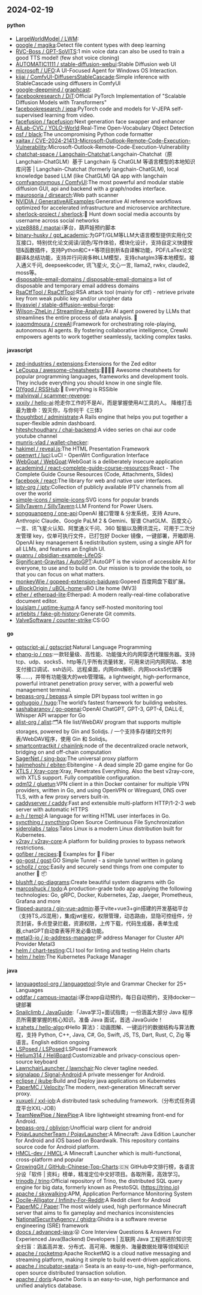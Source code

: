 ## 2024-02-19

#### python
* [LargeWorldModel / LWM](https://github.com/LargeWorldModel/LWM):
* [google / magika](https://github.com/google/magika):Detect file content types with deep learning
* [RVC-Boss / GPT-SoVITS](https://github.com/RVC-Boss/GPT-SoVITS):1 min voice data can also be used to train a good TTS model! (few shot voice cloning)
* [AUTOMATIC1111 / stable-diffusion-webui](https://github.com/AUTOMATIC1111/stable-diffusion-webui):Stable Diffusion web UI
* [microsoft / UFO](https://github.com/microsoft/UFO):A UI-Focused Agent for Windows OS Interaction.
* [kijai / ComfyUI-DiffusersStableCascade](https://github.com/kijai/ComfyUI-DiffusersStableCascade):Simple inference with StableCascade using diffusers in ComfyUI
* [google-deepmind / graphcast](https://github.com/google-deepmind/graphcast):
* [facebookresearch / DiT](https://github.com/facebookresearch/DiT):Official PyTorch Implementation of "Scalable Diffusion Models with Transformers"
* [facebookresearch / jepa](https://github.com/facebookresearch/jepa):PyTorch code and models for V-JEPA self-supervised learning from video.
* [facefusion / facefusion](https://github.com/facefusion/facefusion):Next generation face swapper and enhancer
* [AILab-CVC / YOLO-World](https://github.com/AILab-CVC/YOLO-World):Real-Time Open-Vocabulary Object Detection
* [psf / black](https://github.com/psf/black):The uncompromising Python code formatter
* [xaitax / CVE-2024-21413-Microsoft-Outlook-Remote-Code-Execution-Vulnerability](https://github.com/xaitax/CVE-2024-21413-Microsoft-Outlook-Remote-Code-Execution-Vulnerability):Microsoft-Outlook-Remote-Code-Execution-Vulnerability
* [chatchat-space / Langchain-Chatchat](https://github.com/chatchat-space/Langchain-Chatchat):Langchain-Chatchat（原Langchain-ChatGLM）基于 Langchain 与 ChatGLM 等语言模型的本地知识库问答 | Langchain-Chatchat (formerly langchain-ChatGLM), local knowledge based LLM (like ChatGLM) QA app with langchain
* [comfyanonymous / ComfyUI](https://github.com/comfyanonymous/ComfyUI):The most powerful and modular stable diffusion GUI, api and backend with a graph/nodes interface.
* [maurosoria / dirsearch](https://github.com/maurosoria/dirsearch):Web path scanner
* [NVIDIA / GenerativeAIExamples](https://github.com/NVIDIA/GenerativeAIExamples):Generative AI reference workflows optimized for accelerated infrastructure and microservice architecture.
* [sherlock-project / sherlock](https://github.com/sherlock-project/sherlock):🔎 Hunt down social media accounts by username across social networks
* [yize8888 / maotai](https://github.com/yize8888/maotai):i茅台，葫芦娃预约脚本
* [binary-husky / gpt_academic](https://github.com/binary-husky/gpt_academic):为GPT/GLM等LLM大语言模型提供实用化交互接口，特别优化论文阅读/润色/写作体验，模块化设计，支持自定义快捷按钮&函数插件，支持Python和C++等项目剖析&自译解功能，PDF/LaTex论文翻译&总结功能，支持并行问询多种LLM模型，支持chatglm3等本地模型。接入通义千问, deepseekcoder, 讯飞星火, 文心一言, llama2, rwkv, claude2, moss等。
* [disposable-email-domains / disposable-email-domains](https://github.com/disposable-email-domains/disposable-email-domains):a list of disposable and temporary email address domains
* [RsaCtfTool / RsaCtfTool](https://github.com/RsaCtfTool/RsaCtfTool):RSA attack tool (mainly for ctf) - retrieve private key from weak public key and/or uncipher data
* [lllyasviel / stable-diffusion-webui-forge](https://github.com/lllyasviel/stable-diffusion-webui-forge):
* [Wilson-ZheLin / Streamline-Analyst](https://github.com/Wilson-ZheLin/Streamline-Analyst):An AI agent powered by LLMs that streamlines the entire process of data analysis. 🚀
* [joaomdmoura / crewAI](https://github.com/joaomdmoura/crewAI):Framework for orchestrating role-playing, autonomous AI agents. By fostering collaborative intelligence, CrewAI empowers agents to work together seamlessly, tackling complex tasks.

#### javascript
* [zed-industries / extensions](https://github.com/zed-industries/extensions):Extensions for the Zed editor
* [LeCoupa / awesome-cheatsheets](https://github.com/LeCoupa/awesome-cheatsheets):👩‍💻👨‍💻 Awesome cheatsheets for popular programming languages, frameworks and development tools. They include everything you should know in one single file.
* [DIYgod / RSSHub](https://github.com/DIYgod/RSSHub):🍰 Everything is RSSible
* [malvinval / scammer-revenge](https://github.com/malvinval/scammer-revenge):
* [xxxily / hello-ai](https://github.com/xxxily/hello-ai):抢走你工作的不是AI，而是掌握使用AI工具的人。 降维打击最为致命：毁灭你，与你何干《三体》
* [thoughtbot / administrate](https://github.com/thoughtbot/administrate):A Rails engine that helps you put together a super-flexible admin dashboard.
* [hiteshchoudhary / chai-backend](https://github.com/hiteshchoudhary/chai-backend):A video series on chai aur code youtube channel
* [munris-vlad / wallet-checker](https://github.com/munris-vlad/wallet-checker):
* [hakimel / reveal.js](https://github.com/hakimel/reveal.js):The HTML Presentation Framework
* [openwrt / luci](https://github.com/openwrt/luci):LuCI - OpenWrt Configuration Interface
* [WebGoat / WebGoat](https://github.com/WebGoat/WebGoat):WebGoat is a deliberately insecure application
* [academind / react-complete-guide-course-resources](https://github.com/academind/react-complete-guide-course-resources):React - The Complete Guide Course Resources (Code, Attachments, Slides)
* [facebook / react](https://github.com/facebook/react):The library for web and native user interfaces.
* [iptv-org / iptv](https://github.com/iptv-org/iptv):Collection of publicly available IPTV channels from all over the world
* [simple-icons / simple-icons](https://github.com/simple-icons/simple-icons):SVG icons for popular brands
* [SillyTavern / SillyTavern](https://github.com/SillyTavern/SillyTavern):LLM Frontend for Power Users.
* [songquanpeng / one-api](https://github.com/songquanpeng/one-api):OpenAI 接口管理 & 分发系统，支持 Azure、Anthropic Claude、Google PaLM 2 & Gemini、智谱 ChatGLM、百度文心一言、讯飞星火认知、阿里通义千问、360 智脑以及腾讯混元，可用于二次分发管理 key，仅单可执行文件，已打包好 Docker 镜像，一键部署，开箱即用. OpenAI key management & redistribution system, using a single API for all LLMs, and features an English UI.
* [quanru / obsidian-example-LifeOS](https://github.com/quanru/obsidian-example-LifeOS):
* [Significant-Gravitas / AutoGPT](https://github.com/Significant-Gravitas/AutoGPT):AutoGPT is the vision of accessible AI for everyone, to use and to build on. Our mission is to provide the tools, so that you can focus on what matters.
* [monkeyWie / gopeed-extension-baiduwp](https://github.com/monkeyWie/gopeed-extension-baiduwp):Gopeed 百度网盘下载扩展。
* [uBlockOrigin / uBOL-home](https://github.com/uBlockOrigin/uBOL-home):uBO Lite home (MV3)
* [ether / etherpad-lite](https://github.com/ether/etherpad-lite):Etherpad: A modern really-real-time collaborative document editor.
* [louislam / uptime-kuma](https://github.com/louislam/uptime-kuma):A fancy self-hosted monitoring tool
* [artiebits / fake-git-history](https://github.com/artiebits/fake-git-history):Generate Git commits.
* [ValveSoftware / counter-strike](https://github.com/ValveSoftware/counter-strike):CS:GO

#### go
* [gptscript-ai / gptscript](https://github.com/gptscript-ai/gptscript):Natural Language Programming
* [ehang-io / nps](https://github.com/ehang-io/nps):一款轻量级、高性能、功能强大的内网穿透代理服务器。支持tcp、udp、socks5、http等几乎所有流量转发，可用来访问内网网站、本地支付接口调试、ssh访问、远程桌面，内网dns解析、内网socks5代理等等……，并带有功能强大的web管理端。a lightweight, high-performance, powerful intranet penetration proxy server, with a powerful web management terminal.
* [bepass-org / bepass](https://github.com/bepass-org/bepass):A simple DPI bypass tool written in go
* [gohugoio / hugo](https://github.com/gohugoio/hugo):The world’s fastest framework for building websites.
* [sashabaranov / go-openai](https://github.com/sashabaranov/go-openai):OpenAI ChatGPT, GPT-3, GPT-4, DALL·E, Whisper API wrapper for Go
* [alist-org / alist](https://github.com/alist-org/alist):🗂️A file list/WebDAV program that supports multiple storages, powered by Gin and Solidjs. / 一个支持多存储的文件列表/WebDAV程序，使用 Gin 和 Solidjs。
* [smartcontractkit / chainlink](https://github.com/smartcontractkit/chainlink):node of the decentralized oracle network, bridging on and off-chain computation
* [SagerNet / sing-box](https://github.com/SagerNet/sing-box):The universal proxy platform
* [hajimehoshi / ebiten](https://github.com/hajimehoshi/ebiten):Ebitengine - A dead simple 2D game engine for Go
* [XTLS / Xray-core](https://github.com/XTLS/Xray-core):Xray, Penetrates Everything. Also the best v2ray-core, with XTLS support. Fully compatible configuration.
* [qdm12 / gluetun](https://github.com/qdm12/gluetun):VPN client in a thin Docker container for multiple VPN providers, written in Go, and using OpenVPN or Wireguard, DNS over TLS, with a few proxy servers built-in.
* [caddyserver / caddy](https://github.com/caddyserver/caddy):Fast and extensible multi-platform HTTP/1-2-3 web server with automatic HTTPS
* [a-h / templ](https://github.com/a-h/templ):A language for writing HTML user interfaces in Go.
* [syncthing / syncthing](https://github.com/syncthing/syncthing):Open Source Continuous File Synchronization
* [siderolabs / talos](https://github.com/siderolabs/talos):Talos Linux is a modern Linux distribution built for Kubernetes.
* [v2ray / v2ray-core](https://github.com/v2ray/v2ray-core):A platform for building proxies to bypass network restrictions.
* [gofiber / recipes](https://github.com/gofiber/recipes):📁 Examples for 🚀 Fiber
* [go-gost / gost](https://github.com/go-gost/gost):GO Simple Tunnel - a simple tunnel written in golang
* [schollz / croc](https://github.com/schollz/croc):Easily and securely send things from one computer to another 🐊 📦
* [blushft / go-diagrams](https://github.com/blushft/go-diagrams):Create beautiful system diagrams with Go
* [marcoshuck / todo](https://github.com/marcoshuck/todo):A production-grade todo app applying the following technologies: Go, gRPC, Docker, Kubernetes, Zap, Jaeger, Prometheus, Grafana and more
* [flipped-aurora / gin-vue-admin](https://github.com/flipped-aurora/gin-vue-admin):基于vite+vue3+gin搭建的开发基础平台（支持TS,JS混用），集成jwt鉴权，权限管理，动态路由，显隐可控组件，分页封装，多点登录拦截，资源权限，上传下载，代码生成器，表单生成器,chatGPT自动查表等开发必备功能。
* [metal3-io / ip-address-manager](https://github.com/metal3-io/ip-address-manager):IP address Manager for Cluster API Provider Metal3
* [helm / chart-testing](https://github.com/helm/chart-testing):CLI tool for linting and testing Helm charts
* [helm / helm](https://github.com/helm/helm):The Kubernetes Package Manager

#### java
* [languagetool-org / languagetool](https://github.com/languagetool-org/languagetool):Style and Grammar Checker for 25+ Languages
* [oddfar / campus-imaotai](https://github.com/oddfar/campus-imaotai):i茅台app自动预约，每日自动预约，支持docker一键部署
* [Snailclimb / JavaGuide](https://github.com/Snailclimb/JavaGuide):「Java学习+面试指南」一份涵盖大部分 Java 程序员所需要掌握的核心知识。准备 Java 面试，首选 JavaGuide！
* [krahets / hello-algo](https://github.com/krahets/hello-algo):《Hello 算法》：动画图解、一键运行的数据结构与算法教程，支持 Python, C++, Java, C#, Go, Swift, JS, TS, Dart, Rust, C, Zig 等语言。English edition ongoing
* [LSPosed / LSPosed](https://github.com/LSPosed/LSPosed):LSPosed Framework
* [Helium314 / HeliBoard](https://github.com/Helium314/HeliBoard):Customizable and privacy-conscious open-source keyboard
* [LawnchairLauncher / lawnchair](https://github.com/LawnchairLauncher/lawnchair):No clever tagline needed.
* [signalapp / Signal-Android](https://github.com/signalapp/Signal-Android):A private messenger for Android.
* [eclipse / jkube](https://github.com/eclipse/jkube):Build and Deploy java applications on Kubernetes
* [PaperMC / Velocity](https://github.com/PaperMC/Velocity):The modern, next-generation Minecraft server proxy.
* [xuxueli / xxl-job](https://github.com/xuxueli/xxl-job):A distributed task scheduling framework.（分布式任务调度平台XXL-JOB）
* [TeamNewPipe / NewPipe](https://github.com/TeamNewPipe/NewPipe):A libre lightweight streaming front-end for Android.
* [bepass-org / oblivion](https://github.com/bepass-org/oblivion):Unofficial warp client for android
* [PojavLauncherTeam / PojavLauncher](https://github.com/PojavLauncherTeam/PojavLauncher):A Minecraft: Java Edition Launcher for Android and iOS based on Boardwalk. This repository contains source code for Android platform.
* [HMCL-dev / HMCL](https://github.com/HMCL-dev/HMCL):A Minecraft Launcher which is multi-functional, cross-platform and popular
* [GrowingGit / GitHub-Chinese-Top-Charts](https://github.com/GrowingGit/GitHub-Chinese-Top-Charts):🇨🇳 GitHub中文排行榜，各语言分设「软件 | 资料」榜单，精准定位中文好项目。各取所需，高效学习。
* [trinodb / trino](https://github.com/trinodb/trino):Official repository of Trino, the distributed SQL query engine for big data, formerly known as PrestoSQL (https://trino.io)
* [apache / skywalking](https://github.com/apache/skywalking):APM, Application Performance Monitoring System
* [Docile-Alligator / Infinity-For-Reddit](https://github.com/Docile-Alligator/Infinity-For-Reddit):A Reddit client for Android
* [PaperMC / Paper](https://github.com/PaperMC/Paper):The most widely used, high performance Minecraft server that aims to fix gameplay and mechanics inconsistencies
* [NationalSecurityAgency / ghidra](https://github.com/NationalSecurityAgency/ghidra):Ghidra is a software reverse engineering (SRE) framework
* [doocs / advanced-java](https://github.com/doocs/advanced-java):😮 Core Interview Questions & Answers For Experienced Java(Backend) Developers | 互联网 Java 工程师进阶知识完全扫盲：涵盖高并发、分布式、高可用、微服务、海量数据处理等领域知识
* [apache / rocketmq](https://github.com/apache/rocketmq):Apache RocketMQ is a cloud native messaging and streaming platform, making it simple to build event-driven applications.
* [apache / incubator-seata](https://github.com/apache/incubator-seata):🔥 Seata is an easy-to-use, high-performance, open source distributed transaction solution.
* [apache / doris](https://github.com/apache/doris):Apache Doris is an easy-to-use, high performance and unified analytics database.
